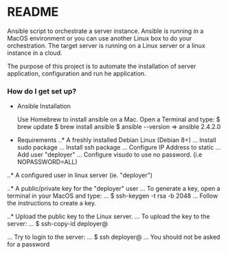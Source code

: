 # README #

Ansible script to orchestrate a server instance. Ansible is running in a
MacOS environment or you can use another Linux box to do your orchestration.
The target server is running on a Linux server or a linux instance in a cloud.

The purpose of this project is to automate the installation of server
application, configuration and run he application.

### How do I get set up? ###

* Ansible Installation

  Use Homebrew to install ansible on a Mac. Open a Terminal and type:
  $ brew update
  $ brew install ansible
  $ ansible --version
  =>  ansible 2.4.2.0

* Requirements
..* A freshly installed Debian Linux (Debian 8+)
... Install sudo package
... Install ssh package
... Configure IP Address to static
... Add user "deployer"
... Configure visudo to use no password. (i.e NOPASSWORD=ALL)

..* A configured user in linux server (ie. "deployer")

..* A public/private key for the "deployer" user
... To generate a key, open a terminal in your MacOS and type:
... $ ssh-keygen -t rsa -b 2048
... Follow the instructions to create a key.

..* Upload the public key to the Linux server.
... To upload the key to the server:
... $ ssh-copy-id deployer@<IP>

... Try to login to the server:
... $ ssh deployer@<IP>
... You should not be asked for a password
